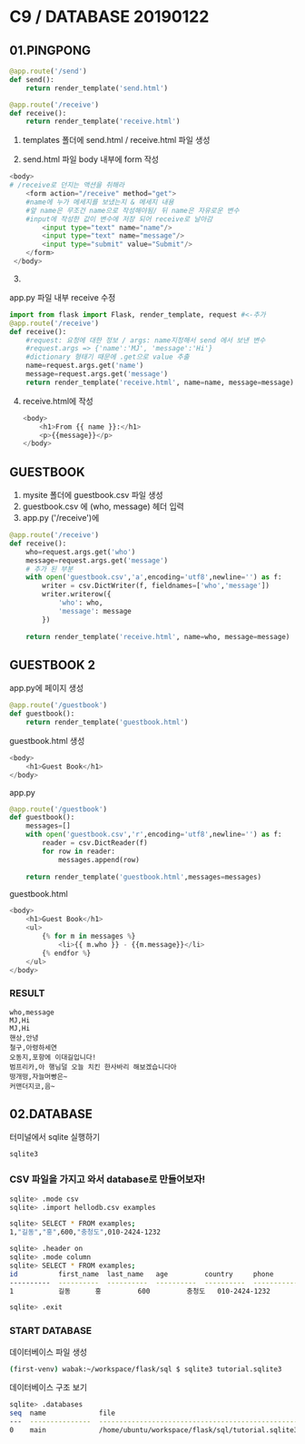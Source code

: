 # C9 / DATABASE 20190122

## 01.PINGPONG

```python
@app.route('/send')
def send():
    return render_template('send.html')

@app.route('/receive')
def receive():
    return render_template('receive.html')
```



1. templates 폴더에 send.html / receive.html 파일 생성



2. send.html 파일 body 내부에 form 작성

```python
<body>
# /receive로 던지는 액션을 취해라
    <form action="/receive" method="get">
    #name에 누가 메세지를 보냈는지 & 메세지 내용
    #앞 name은 무조건 name으로 작성해야됨/ 뒤 name은 자유로운 변수
    #input에 작성한 값이 변수에 저장 되어 receive로 날아감
        <input type="text" name="name"/>
        <input type="text" name="message"/>
        <input type="submit" value="Submit"/>
    </form>
 </body>
```





3.

app.py 파일 내부 receive 수정

```python
import from flask import Flask, render_template, request #<-추가
@app.route('/receive')
def receive():
    #request: 요청에 대한 정보 / args: name지정해서 send 에서 보낸 변수
    #request.args => {'name':'MJ', 'message':'Hi'}
    #dictionary 형태기 때문에 .get으로 value 추출
    name=request.args.get('name')
    message=request.args.get('message')
    return render_template('receive.html', name=name, message=message)
```



4. receive.html에 작성

   ```python
   <body>
       <h1>From {{ name }}:</h1>
       <p>{{message}}</p>
   </body>
   ```





## GUESTBOOK

1. mysite 폴더에 guestbook.csv 파일 생성
2. guestbook.csv 에 (who, message) 헤더 입력
3. app.py ('/receive')에

```python
@app.route('/receive')
def receive():
    who=request.args.get('who')
    message=request.args.get('message')
    # 추가 된 부분
    with open('guestbook.csv','a',encoding='utf8',newline='') as f:
        writer = csv.DictWriter(f, fieldnames=['who','message'])
        writer.writerow({
            'who': who,
            'message': message
        })
        
    return render_template('receive.html', name=who, message=message)
```



## GUESTBOOK 2

app.py에 페이지 생성

```python
@app.route('/guestbook')
def guestbook():
    return render_template('guestbook.html')
```



guestbook.html 생성

```python
<body>
    <h1>Guest Book</h1>
</body>
```



app.py

```python
@app.route('/guestbook')
def guestbook():
    messages=[]
    with open('guestbook.csv','r',encoding='utf8',newline='') as f:
        reader = csv.DictReader(f)
        for row in reader:
            messages.append(row)
        
    return render_template('guestbook.html',messages=messages)
```



guestbook.html

```python
<body>
    <h1>Guest Book</h1>
    <ul>
        {% for m in messages %}
            <li>{{ m.who }} - {{m.message}}</li>
        {% endfor %}
    </ul>
</body>
```



### RESULT

```
who,message
MJ,Hi
MJ,Hi
핸상,안녕
철구,아령하세연
오동지,포항에 이대길입니다!
범프리카,아 행님덜 오늘 치킨 한사바리 해보겠습니다아
떵개떵,자늘머빵은~
커맨더지코,음~
```



## 02.DATABASE



터미널에서 sqlite 실행하기

```bash
sqlite3
```



###	CSV 파일을 가지고 와서 database로 만들어보자!



```bash
sqlite> .mode csv
sqlite> .import hellodb.csv examples
```



```bash
sqlite> SELECT * FROM examples;
1,"길동","홍",600,"충청도",010-2424-1232

sqlite> .header on
sqlite> .mode column
sqlite> SELECT * FROM examples;
id          first_name  last_name   age         country     phone        
----------  ----------  ----------  ----------  ----------  -------------
1           길동      홍         600         충청도   010-2424-1232

sqlite> .exit
```





### START DATABASE

데이터베이스 파일 생성

```bash
(first-venv) wabak:~/workspace/flask/sql $ sqlite3 tutorial.sqlite3
```



데이터베이스 구조 보기

```bash
sqlite> .databases
seq  name             file                                                      
---  ---------------  ----------------------------------------------------------
0    main             /home/ubuntu/workspace/flask/sql/tutorial.sqlite3
```

